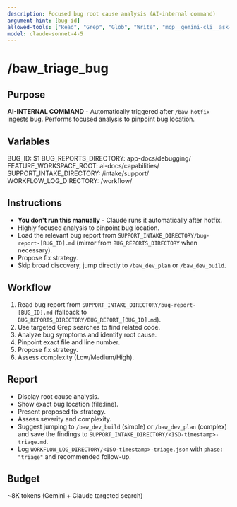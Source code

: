 ```yaml
---
description: Focused bug root cause analysis (AI-internal command)
argument-hint: [bug-id]
allowed-tools: ["Read", "Grep", "Glob", "Write", "mcp__gemini-cli__ask-gemini"]
model: claude-sonnet-4-5
---
```


# /baw_triage_bug

## Purpose
**AI-INTERNAL COMMAND** - Automatically triggered after `/baw_hotfix` ingests bug. Performs focused analysis to pinpoint bug location.

## Variables
BUG_ID: $1
BUG_REPORTS_DIRECTORY: app-docs/debugging/
FEATURE_WORKSPACE_ROOT: ai-docs/capabilities/
SUPPORT_INTAKE_DIRECTORY: <feature-workspace>/intake/support/
WORKFLOW_LOG_DIRECTORY: <feature-workspace>/workflow/

## Instructions
- **You don't run this manually** - Claude runs it automatically after hotfix.
- Highly focused analysis to pinpoint bug location.
- Load the relevant bug report from `SUPPORT_INTAKE_DIRECTORY/bug-report-[BUG_ID].md` (mirror from `BUG_REPORTS_DIRECTORY` when necessary).
- Propose fix strategy.
- Skip broad discovery, jump directly to `/baw_dev_plan` or `/baw_dev_build`.

## Workflow
1. Read bug report from `SUPPORT_INTAKE_DIRECTORY/bug-report-[BUG_ID].md` (fallback to `BUG_REPORTS_DIRECTORY/BUG_REPORT_[BUG_ID].md`).
2. Use targeted Grep searches to find related code.
3. Analyze bug symptoms and identify root cause.
4. Pinpoint exact file and line number.
5. Propose fix strategy.
6. Assess complexity (Low/Medium/High).

## Report
- Display root cause analysis.
- Show exact bug location (file:line).
- Present proposed fix strategy.
- Assess severity and complexity.
- Suggest jumping to `/baw_dev_build` (simple) or `/baw_dev_plan` (complex) and save the findings to `SUPPORT_INTAKE_DIRECTORY/<ISO-timestamp>-triage.md`.
- Log `WORKFLOW_LOG_DIRECTORY/<ISO-timestamp>-triage.json` with `phase: "triage"` and recommended follow-up.

## Budget
~8K tokens (Gemini + Claude targeted search)
